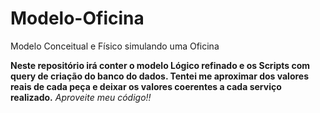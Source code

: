 # Modelo-Oficina
Modelo Conceitual e Físico simulando uma Oficina

**Neste repositório irá conter o modelo Lógico refinado e os Scripts com query de criação do banco do dados. Tentei me aproximar dos valores reais de cada peça e deixar os valores coerentes a cada serviço realizado.** *Aproveite meu código!!*
